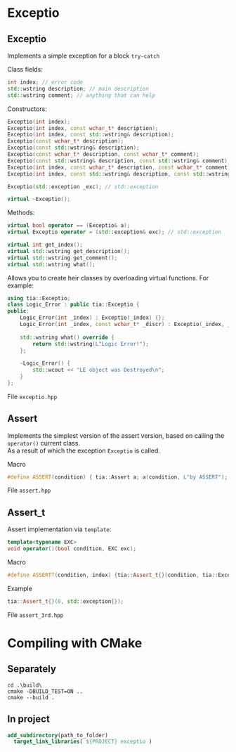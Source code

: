 # Exceptio  
  
## Exceptio
Implements a simple exception for a block `try-catch`  
   
Class fields:
```cpp
int index; // error code
std::wstring description; // main description
std::wstring comment; // anything that can help
```

Constructors:
```cpp
Exceptio(int index);
Exceptio(int index, const wchar_t* description);
Exceptio(int index, const std::wstring& description);
Exceptio(const wchar_t* description);
Exceptio(const std::wstring& description);
Exceptio(const wchar_t* description, const wchar_t* comment);
Exceptio(const std::wstring& description, const std::wstring& comment);
Exceptio(int index, const wchar_t* description, const wchar_t* comment);
Exceptio(int index, const std::wstring& description, const std::wstring& comment);

Exceptio(std::exception _exc); // std::exception

virtual ~Exceptio();
```

Methods:
```cpp
virtual bool operator == (Exceptio& a);
virtual Exceptio operator = (std::exception& exc); // std::exception

virtual int get_index();
virtual std::wstring get_description();
virtual std::wstring get_comment();
virtual std::wstring what();
```


Allows you to create heir classes by overloading virtual functions. For example:
```cpp
using tia::Exceptio;
class Logic_Error : public tia::Exceptio {
public:
    Logic_Error(int _index) : Exceptio(_index) {};
    Logic_Error(int _index, const wchar_t* _discr) : Exceptio(_index, _discr) {};
    
    std::wstring what() override {
        return std::wstring(L"Logic Error!");
    };
    
    ~Logic_Error() {
        std::wcout << "LE object was Destroyed\n";
    }
};
```
  File `exceptio.hpp`  


## Assert
Implements the simplest version of the assert version, based on calling the `operator()` current class.  
As a result of which the exception `Exceptio` is called.

Macro
```cpp
#define ASSERT(condition) { tia::Assert a; a(condition, L"by ASSERT"); }
```
  
  File `assert.hpp`  

## Assert_t
Assert implementation via `template`:
```cpp
template<typename EXC>
void operator()(bool condition, EXC exc);
```
Macro
```cpp
#define ASSERTT(condition, index) {tia::Assert_t{}(condition, tia::Exceptio{100, L"by ASSERTT"});}
```
Example
```cpp
tia::Assert_t{}(0, std::exception{});
```

  File `assert_3rd.hpp`

# Compiling with CMake  
  
## Separately  
```console
cd .\build\
cmake -DBUILD_TEST=ON ..
cmake --build .
```
  
## In project  
```cmake
add_subdirectory(path_to_folder)
  target_link_libraries( ${PROJECT} exceptio )
```